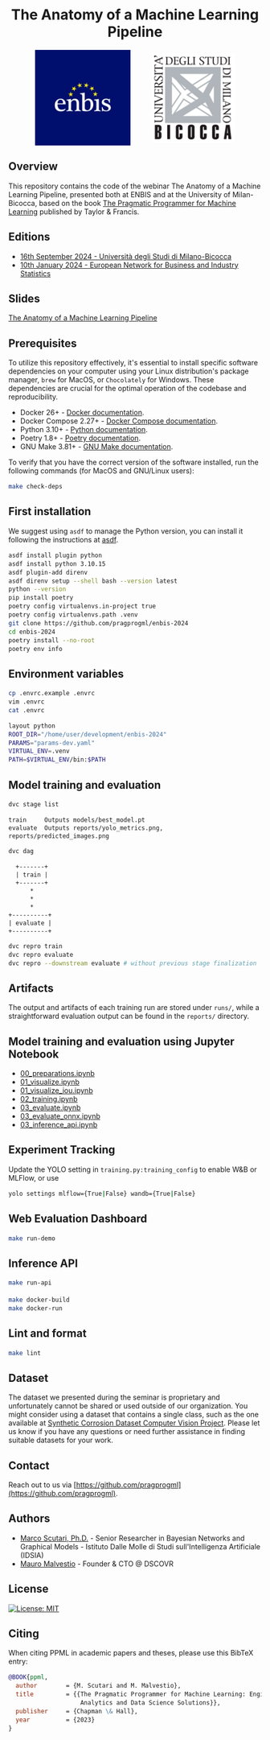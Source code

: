 
<h1 align="center">The Anatomy of a Machine Learning Pipeline</h1>

<p align="center">
  <img width="190px" src="media/enbis-logo-s.png" style="display: inline-block; vertical-align: middle; margin-right: 20px;">
  <img width="165px" src="media/bicocca-logo.png" style="display: inline-block; vertical-align: middle; margin-left: 20px;">
</p>

## Overview

This repository contains the code of the webinar The Anatomy of a Machine
Learning Pipeline, presented both at ENBIS and at the University of
Milan-Bicocca, based on the book [The Pragmatic Programmer for Machine
Learning](https://www.taylorfrancis.com/books/mono/10.1201/9780429292835/pragmatic-programmer-machine-learning-marco-scutari-mauro-malvestio)
published by Taylor & Francis.

## Editions

* [16th September 2024 - Università degli Studi di Milano-Bicocca](https://www.unimib.it/eventi/anatomy-machine-learning-pipeline) 
* [10th January 2024 - European Network for Business and Industry Statistics](https://conferences.enbis.org/event/49/)

## Slides

[The Anatomy of a Machine Learning Pipeline](slides/slides.pdf)

## Prerequisites

To utilize this repository effectively, it's essential to install specific
software dependencies on your computer using your Linux distribution's package
manager, `brew` for MacOS, or `Chocolately` for Windows. These dependencies are
crucial for the optimal operation of the codebase and reproducibility.

* Docker 26+ - [Docker documentation](https://docs.docker.com/get-docker/).
* Docker Compose 2.27+ - [Docker Compose documentation](https://docs.docker.com/compose/install/).
* Python 3.10+ - [Python documentation](https://www.python.org/downloads/).
* Poetry 1.8+ - [Poetry documentation](https://python-poetry.org/docs/#installation).
* GNU Make 3.81+ - [GNU Make documentation](https://www.gnu.org/software/make/).

To verify that you have the correct version of the software installed, run the
following commands (for MacOS and GNU/Linux users):

```sh
make check-deps
```

## First installation

We suggest using `asdf` to manage the Python version, you can install it
following the instructions at [asdf](https://asdf-vm.com/#/core-manage-asdf-vm).

```sh
asdf install plugin python
asdf install python 3.10.15
asdf plugin-add direnv 
asdf direnv setup --shell bash --version latest 
python --version
pip install poetry
poetry config virtualenvs.in-project true
poetry config virtualenvs.path .venv
git clone https://github.com/pragprogml/enbis-2024
cd enbis-2024
poetry install --no-root
poetry env info
```

## Environment variables

```sh
cp .envrc.example .envrc
vim .envrc
cat .envrc
```

```sh
layout python
ROOT_DIR="/home/user/development/enbis-2024"
PARAMS="params-dev.yaml"
VIRTUAL_ENV=.venv
PATH=$VIRTUAL_ENV/bin:$PATH
```

## Model training and evaluation

```sh
dvc stage list
```

```
train     Outputs models/best_model.pt
evaluate  Outputs reports/yolo_metrics.png, reports/predicted_images.png
```

```sh
dvc dag
```

```
  +-------+
  | train |
  +-------+
      *
      *
      *
+----------+
| evaluate |
+----------+
```

```sh
dvc repro train
dvc repro evaluate
dvc repro --downstream evaluate # without previous stage finalization
```

## Artifacts

The output and artifacts of each training run are stored under
`runs/`, while a straightforward evaluation output can be found in
the `reports/` directory.

## Model training and evaluation using Jupyter Notebook

* [00_preparations.ipynb](notebooks/00_preparations.ipynb)
* [01_visualize.ipynb](notebooks/01_visualize.ipynb)
* [01_visualize_iou.ipynb](notebooks/01_visualize_iou.ipynb)
* [02_training.ipynb](notebooks/02_training.ipynb)
* [03_evaluate.ipynb](notebooks/03_evaluate.ipynb)
* [03_evaluate_onnx.ipynb](notebooks/03_evaluate_onnx.ipynb)
* [03_inference_api.ipynb](notebooks/03_inference_api.ipynb)

## Experiment Tracking

Update the YOLO setting in `training.py:training_config` to enable W&B or MLFlow, or use 

```sh
yolo settings mlflow={True|False} wandb={True|False}
```

## Web Evaluation Dashboard 

```sh
make run-demo
```

## Inference API

```sh
make run-api

make docker-build
make docker-run
```

## Lint and format

```sh
make lint
```

## Dataset

The dataset we presented during the seminar is proprietary and unfortunately
cannot be shared or used outside of our organization. You might consider using a
dataset that contains a single class, such as the one available at [Synthetic
Corrosion Dataset Computer Vision
Project](https://universe.roboflow.com/synthetic-corrosion/synthetic-corrosion-dataset). Please let us know if you have any questions or need further assistance in
finding suitable datasets for your work.

## Contact

Reach out to us via [https://github.com/pragprogml](https://github.com/pragprogml).

## Authors

- [Marco Scutari, Ph.D.](https://www.bnlearn.com/) - Senior Researcher in Bayesian Networks and Graphical Models - Istituto Dalle Molle di Studi sull'Intelligenza Artificiale (IDSIA)
- [Mauro Malvestio](https://linktr.ee/mauro.malvestio) - Founder & CTO @ DSCOVR 

## License

[![License: MIT](https://img.shields.io/badge/License-MIT-yellow.svg)](https://opensource.org/licenses/MIT)

## Citing

When citing PPML in academic papers and theses, please use this BibTeX entry:

```bibtex
@BOOK{ppml,
  author        = {M. Scutari and M. Malvestio},
  title         = {{The Pragmatic Programmer for Machine Learning: Engineering
                    Analytics and Data Science Solutions}},
  publisher     = {Chapman \& Hall},
  year          = {2023}
}
```
